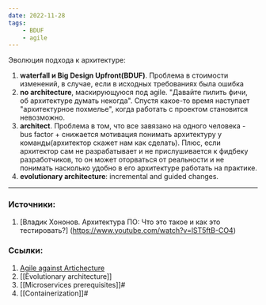 ```yaml
---
date: 2022-11-28
tags:
    - BDUF
    - agile
---
```

Эволюция подхода к архитектуре:

1. **waterfall и Big Design Upfront(BDUF)**. Проблема в стоимости изменений, в случае, если в исходных требованиях была ошибка
1. **no architecture**, маскирующуюся под agile. "Давайте пилить фичи, об архитектуре думать некогда". Спустя какое-то время наступает "архитектурное похмелье", когда работать с проектом становится невозможно.
1. **architect**. Проблема в том, что все завязано на одного человека - bus factor + снижается мотивация понимать архитектуру у команды(архитектор скажет нам как сделать). Плюс, если архитектор сам не разрабатывает и не прислушивается к фидбеку разработчиков, то он может оторваться от реальности и не понимать насколько удобно в его архитектуре работать на практике.
1. **evolutionary architecture**: incremental and guided changes.

---

### Источники:
1. [Владик Хононов. Архитектура ПО: Что это такое и как это тестировать?] (https://www.youtube.com/watch?v=lST5ftB-CO4)

### Ссылки:
1. [Agile against Artichecture](https://t.me/emacsway_log/156)
1. [[Evolutionary architecture]]
1. [[Microservices prerequisites]]#
1. [[Containerization]]#